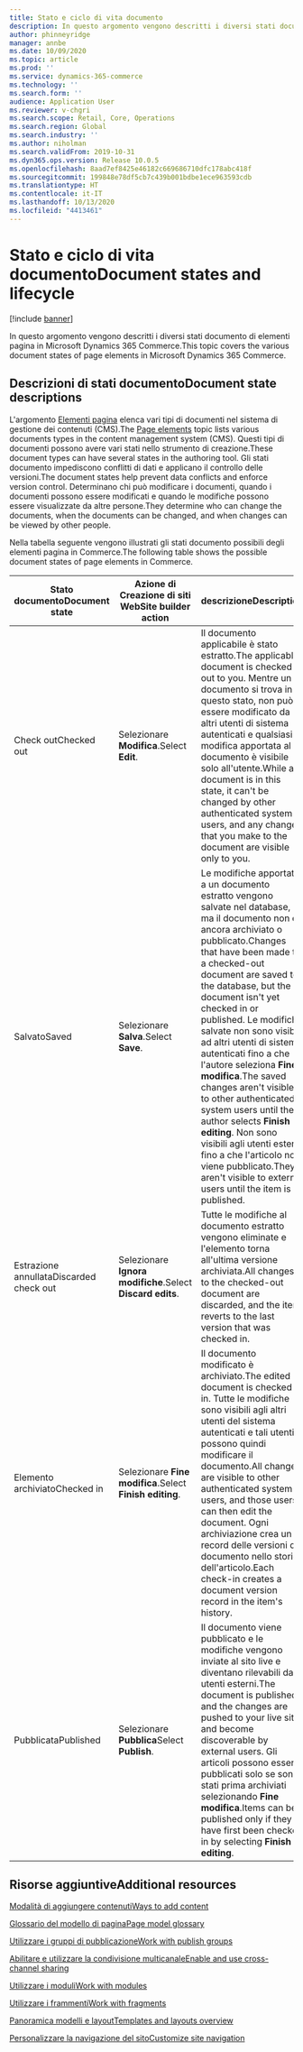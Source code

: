 ```yaml
---
title: Stato e ciclo di vita documento
description: In questo argomento vengono descritti i diversi stati documento di elementi pagina in Microsoft Dynamics 365 Commerce.
author: phinneyridge
manager: annbe
ms.date: 10/09/2020
ms.topic: article
ms.prod: ''
ms.service: dynamics-365-commerce
ms.technology: ''
ms.search.form: ''
audience: Application User
ms.reviewer: v-chgri
ms.search.scope: Retail, Core, Operations
ms.search.region: Global
ms.search.industry: ''
ms.author: niholman
ms.search.validFrom: 2019-10-31
ms.dyn365.ops.version: Release 10.0.5
ms.openlocfilehash: 8aad7ef8425e46182c669686710dfc178abc418f
ms.sourcegitcommit: 199848e78df5cb7c439b001bdbe1ece963593cdb
ms.translationtype: HT
ms.contentlocale: it-IT
ms.lasthandoff: 10/13/2020
ms.locfileid: "4413461"
---
```

# <a name="document-states-and-lifecycle"></a><span data-ttu-id="2f867-103">Stato e ciclo di vita documento</span><span class="sxs-lookup"><span data-stu-id="2f867-103">Document states and lifecycle</span></span>

[!include [banner](includes/banner.md)]

<span data-ttu-id="2f867-104">In questo argomento vengono descritti i diversi stati documento di elementi pagina in Microsoft Dynamics 365 Commerce.</span><span class="sxs-lookup"><span data-stu-id="2f867-104">This topic covers the various document states of page elements in Microsoft Dynamics 365 Commerce.</span></span>

## <a name="document-state-descriptions"></a><span data-ttu-id="2f867-105">Descrizioni di stati documento</span><span class="sxs-lookup"><span data-stu-id="2f867-105">Document state descriptions</span></span>

<span data-ttu-id="2f867-106">L'argomento [Elementi pagina](page-elements-overview.md) elenca vari tipi di documenti nel sistema di gestione dei contenuti (CMS).</span><span class="sxs-lookup"><span data-stu-id="2f867-106">The [Page elements](page-elements-overview.md) topic lists various documents types in the content management system (CMS).</span></span> <span data-ttu-id="2f867-107">Questi tipi di documenti possono avere vari stati nello strumento di creazione.</span><span class="sxs-lookup"><span data-stu-id="2f867-107">These document types can have several states in the authoring tool.</span></span> <span data-ttu-id="2f867-108">Gli stati documento impediscono conflitti di dati e applicano il controllo delle versioni.</span><span class="sxs-lookup"><span data-stu-id="2f867-108">The document states help prevent data conflicts and enforce version control.</span></span> <span data-ttu-id="2f867-109">Determinano chi può modificare i documenti, quando i documenti possono essere modificati e quando le modifiche possono essere visualizzate da altre persone.</span><span class="sxs-lookup"><span data-stu-id="2f867-109">They determine who can change the documents, when the documents can be changed, and when changes can be viewed by other people.</span></span>

<span data-ttu-id="2f867-110">Nella tabella seguente vengono illustrati gli stati documento possibili degli elementi pagina in Commerce.</span><span class="sxs-lookup"><span data-stu-id="2f867-110">The following table shows the possible document states of page elements in Commerce.</span></span>

| <span data-ttu-id="2f867-111">Stato documento</span><span class="sxs-lookup"><span data-stu-id="2f867-111">Document state</span></span>      | <span data-ttu-id="2f867-112">Azione di Creazione di siti Web</span><span class="sxs-lookup"><span data-stu-id="2f867-112">Site builder action</span></span>        | <span data-ttu-id="2f867-113">descrizione</span><span class="sxs-lookup"><span data-stu-id="2f867-113">Description</span></span>                                                  |
| ------------------- | -------------------------- | ------------------------------------------------------------ |
| <span data-ttu-id="2f867-114">Check out</span><span class="sxs-lookup"><span data-stu-id="2f867-114">Checked out</span></span>         | <span data-ttu-id="2f867-115">Selezionare **Modifica**.</span><span class="sxs-lookup"><span data-stu-id="2f867-115">Select **Edit**.</span></span>           | <span data-ttu-id="2f867-116">Il documento applicabile è stato estratto.</span><span class="sxs-lookup"><span data-stu-id="2f867-116">The applicable document is checked out to you.</span></span> <span data-ttu-id="2f867-117">Mentre un documento si trova in questo stato, non può essere modificato da altri utenti di sistema autenticati e qualsiasi modifica apportata al documento è visibile solo all'utente.</span><span class="sxs-lookup"><span data-stu-id="2f867-117">While a document is in this state, it can't be changed by other authenticated system users, and any changes that you make to the document are visible only to you.</span></span> |
| <span data-ttu-id="2f867-118">Salvato</span><span class="sxs-lookup"><span data-stu-id="2f867-118">Saved</span></span>               | <span data-ttu-id="2f867-119">Selezionare **Salva**.</span><span class="sxs-lookup"><span data-stu-id="2f867-119">Select **Save**.</span></span>           | <span data-ttu-id="2f867-120">Le modifiche apportate a un documento estratto vengono salvate nel database, ma il documento non è ancora archiviato o pubblicato.</span><span class="sxs-lookup"><span data-stu-id="2f867-120">Changes that have been made to a checked-out document are saved to the database, but the document isn't yet checked in or published.</span></span> <span data-ttu-id="2f867-121">Le modifiche salvate non sono visibili ad altri utenti di sistema autenticati fino a che l'autore seleziona **Fine modifica**.</span><span class="sxs-lookup"><span data-stu-id="2f867-121">The saved changes aren't visible to other authenticated system users until the author selects **Finish editing**.</span></span> <span data-ttu-id="2f867-122">Non sono visibili agli utenti esterni fino a che l'articolo non viene pubblicato.</span><span class="sxs-lookup"><span data-stu-id="2f867-122">They aren't visible to external users until the item is published.</span></span> |
| <span data-ttu-id="2f867-123">Estrazione annullata</span><span class="sxs-lookup"><span data-stu-id="2f867-123">Discarded check out</span></span> | <span data-ttu-id="2f867-124">Selezionare **Ignora modifiche**.</span><span class="sxs-lookup"><span data-stu-id="2f867-124">Select **Discard edits**.</span></span>  | <span data-ttu-id="2f867-125">Tutte le modifiche al documento estratto vengono eliminate e l'elemento torna all'ultima versione archiviata.</span><span class="sxs-lookup"><span data-stu-id="2f867-125">All changes to the checked-out document are discarded, and the item reverts to the last version that was checked in.</span></span> |
| <span data-ttu-id="2f867-126">Elemento archiviato</span><span class="sxs-lookup"><span data-stu-id="2f867-126">Checked in</span></span>          | <span data-ttu-id="2f867-127">Selezionare **Fine modifica**.</span><span class="sxs-lookup"><span data-stu-id="2f867-127">Select **Finish editing**.</span></span> | <span data-ttu-id="2f867-128">Il documento modificato è archiviato.</span><span class="sxs-lookup"><span data-stu-id="2f867-128">The edited document is checked in.</span></span> <span data-ttu-id="2f867-129">Tutte le modifiche sono visibili agli altri utenti del sistema autenticati e tali utenti possono quindi modificare il documento.</span><span class="sxs-lookup"><span data-stu-id="2f867-129">All changes are visible to other authenticated system users, and those users can then edit the document.</span></span> <span data-ttu-id="2f867-130">Ogni archiviazione crea un record delle versioni del documento nello storico dell'articolo.</span><span class="sxs-lookup"><span data-stu-id="2f867-130">Each check-in creates a document version record in the item's history.</span></span> |
| <span data-ttu-id="2f867-131">Pubblicata</span><span class="sxs-lookup"><span data-stu-id="2f867-131">Published</span></span>           | <span data-ttu-id="2f867-132">Selezionare **Pubblica**</span><span class="sxs-lookup"><span data-stu-id="2f867-132">Select **Publish**.</span></span>        | <span data-ttu-id="2f867-133">Il documento viene pubblicato e le modifiche vengono inviate al sito live e diventano rilevabili da utenti esterni.</span><span class="sxs-lookup"><span data-stu-id="2f867-133">The document is published, and the changes are pushed to your live site and become discoverable by external users.</span></span> <span data-ttu-id="2f867-134">Gli articoli possono essere pubblicati solo se sono stati prima archiviati selezionando **Fine modifica**.</span><span class="sxs-lookup"><span data-stu-id="2f867-134">Items can be published only if they have first been checked in by selecting **Finish editing**.</span></span> |

## <a name="additional-resources"></a><span data-ttu-id="2f867-135">Risorse aggiuntive</span><span class="sxs-lookup"><span data-stu-id="2f867-135">Additional resources</span></span>

[<span data-ttu-id="2f867-136">Modalità di aggiungere contenuti</span><span class="sxs-lookup"><span data-stu-id="2f867-136">Ways to add content</span></span>](add-manage-content.md)

[<span data-ttu-id="2f867-137">Glossario del modello di pagina</span><span class="sxs-lookup"><span data-stu-id="2f867-137">Page model glossary</span></span>](page-elements-overview.md)

[<span data-ttu-id="2f867-138">Utilizzare i gruppi di pubblicazione</span><span class="sxs-lookup"><span data-stu-id="2f867-138">Work with publish groups</span></span>](publish-groups.md)

[<span data-ttu-id="2f867-139">Abilitare e utilizzare la condivisione multicanale</span><span class="sxs-lookup"><span data-stu-id="2f867-139">Enable and use cross-channel sharing</span></span>](cross-channel-sharing.md)

[<span data-ttu-id="2f867-140">Utilizzare i moduli</span><span class="sxs-lookup"><span data-stu-id="2f867-140">Work with modules</span></span>](work-with-modules.md)

[<span data-ttu-id="2f867-141">Utilizzare i frammenti</span><span class="sxs-lookup"><span data-stu-id="2f867-141">Work with fragments</span></span>](work-with-fragments.md)

[<span data-ttu-id="2f867-142">Panoramica modelli e layout</span><span class="sxs-lookup"><span data-stu-id="2f867-142">Templates and layouts overview</span></span>](templates-layouts-overview.md)

[<span data-ttu-id="2f867-143">Personalizzare la navigazione del sito</span><span class="sxs-lookup"><span data-stu-id="2f867-143">Customize site navigation</span></span>](customize-site-navigation.md)
